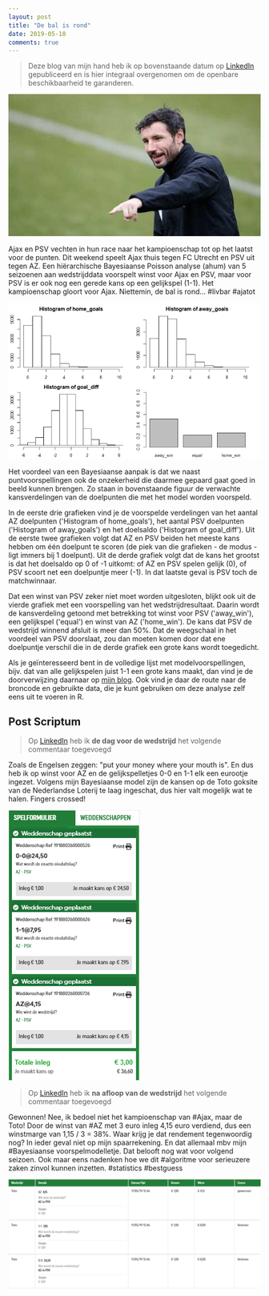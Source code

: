 ```yaml
---
layout: post
title: "De bal is rond"
date: 2019-05-10
comments: true
---
```


> Deze blog van mijn hand heb ik op bovenstaande datum op [LinkedIn](https://www.linkedin.com/pulse/de-bal-rond-piet-stam/) gepubliceerd en is hier integraal overgenomen om de openbare beschikbaarheid te garanderen.

![](../img/2019-05-10-1.jpg "Bron: De Telegraaf")

Ajax en PSV vechten in hun race naar het kampioenschap tot op het laatst voor de punten. Dit weekend speelt Ajax thuis tegen FC Utrecht en PSV uit tegen AZ. Een hiërarchische Bayesiaanse Poisson analyse (ahum) van 5 seizoenen aan wedstrijddata voorspelt winst voor Ajax en PSV, maar voor PSV is er ook nog een gerede kans op een gelijkspel (1-1). Het kampioenschap gloort voor Ajax. Niettemin, de bal is rond… #livbar #ajatot

![](../img/2019-05-10-2.png)

Het voordeel van een Bayesiaanse aanpak is dat we naast puntvoorspellingen ook de onzekerheid die daarmee gepaard gaat goed in beeld kunnen brengen. Zo staan in bovenstaande figuur de verwachte kansverdelingen van de doelpunten die met het model worden voorspeld.

In de eerste drie grafieken vind je de voorspelde verdelingen van het aantal AZ doelpunten ('Histogram of home_goals'), het aantal PSV doelpunten ('Histogram of away_goals') en het doelsaldo ('Histogram of goal_diff'). Uit de eerste twee grafieken volgt dat AZ en PSV beiden het meeste kans hebben om één doelpunt te scoren (de piek van die grafieken - de modus - ligt immers bij 1 doelpunt). Uit de derde grafiek volgt dat de kans het grootst is dat het doelsaldo op 0 of -1 uitkomt: of AZ en PSV spelen gelijk (0), of PSV scoort net een doelpuntje meer (-1). In dat laatste geval is PSV toch de matchwinnaar.

Dat een winst van PSV zeker niet moet worden uitgesloten, blijkt ook uit de vierde grafiek met een voorspelling van het wedstrijdresultaat. Daarin wordt de kansverdeling getoond met betrekking tot winst voor PSV ('away_win'), een gelijkspel ('equal') en winst van AZ ('home_win'). De kans dat PSV de wedstrijd winnend afsluit is meer dan 50%. Dat de weegschaal in het voordeel van PSV doorslaat, zou dan moeten komen door dat ene doelpuntje verschil die in de derde grafiek een grote kans wordt toegedicht.

Als je geïnteresseerd bent in de volledige lijst met modelvoorspellingen, bijv. dat van alle gelijkspelen juist 1-1 een grote kans maakt, dan vind je de doorverwijzing daarnaar op [mijn blog](https://pietstam.nl/blog/2019/05/10/bayesian-football-odds). Ook vind je daar de route naar de broncode en gebruikte data, die je kunt gebruiken om deze analyse zelf eens uit te voeren in R.

## Post Scriptum

> Op [LinkedIn](https://www.linkedin.com/pulse/de-bal-rond-piet-stam/) heb ik **de dag voor de wedstrijd** het volgende commentaar toegevoegd

Zoals de Engelsen zeggen: "put your money where your mouth is". En dus heb ik op winst voor AZ en de gelijkspelletjes 0-0 en 1-1 elk een eurootje ingezet. Volgens mijn Bayesiaanse model zijn de kansen op de Toto goksite van de Nederlandse Loterij te laag ingeschat, dus hier valt mogelijk wat te halen. Fingers crossed!

![](../img/2019-05-10-3.png "Bron: Nederlandse Loterij")

> Op [LinkedIn](https://www.linkedin.com/pulse/de-bal-rond-piet-stam/) heb ik **na afloop van de wedstrijd** het volgende commentaar toegevoegd

Gewonnen! Nee, ik bedoel niet het kampioenschap van #Ajax, maar de Toto! Door de winst van #AZ met 3 euro inleg 4,15 euro verdiend, dus een winstmarge van 1,15 / 3 = 38%. Waar krijg je dat rendement tegenwoordig nog? In ieder geval niet op mijn spaarrekening. En dat allemaal mbv mijn #Bayesiaanse voorspelmodelletje. Dat belooft nog wat voor volgend seizoen. Ook maar eens nadenken hoe we dit #algoritme voor serieuzere zaken zinvol kunnen inzetten. #statistics #bestguess

![](../img/2019-05-10-4.png "Bron: Nederlandse Loterij")